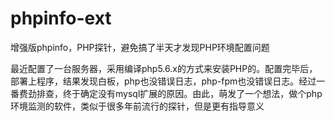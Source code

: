 # phpinfo-ext
增强版phpinfo，PHP探针，避免搞了半天才发现PHP环境配置问题

最近配置了一台服务器，采用编译php5.6.x的方式来安装PHP的。配置完毕后，部署上程序，结果发现白板，php也没错误日志，php-fpm也没错误日志。经过一番费劲排查，终于确定没有mysql扩展的原因。由此，萌发了一个想法，做个php环境监测的软件，类似于很多年前流行的探针，但是更有指导意义
